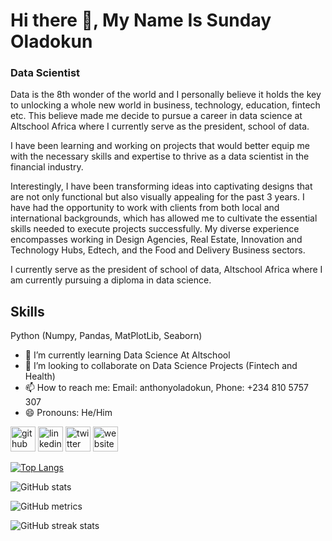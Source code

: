 
# Hi there 👋, My Name Is Sunday Oladokun
### Data Scientist

Data is the 8th wonder of the world and I personally believe it holds the key to unlocking a whole new world in business, technology, education, fintech etc. This believe made me decide to pursue a career in data science at Altschool Africa where I currently serve as the president, school of data.

I have been learning and working on projects that would better equip me with the necessary skills and expertise to thrive as a data scientist in the financial industry.

Interestingly, I have been transforming ideas into captivating designs that are not only functional but also visually appealing for the past 3 years. I have had the opportunity to work with clients from both local and international backgrounds, which has allowed me to cultivate the essential skills needed to execute projects successfully. My diverse experience encompasses working in Design Agencies, Real Estate, Innovation and Technology Hubs, Edtech, and the Food and Delivery Business sectors.

I currently serve as the president of school of data, Altschool Africa where I am currently pursuing a diploma in data science.

## Skills 
Python (Numpy, Pandas, MatPlotLib, Seaborn)

- 🌱 I’m currently learning Data Science At Altschool 
- 👯 I’m looking to collaborate on Data Science Projects (Fintech and Health) 
- 📫 How to reach me: Email: anthonyoladokun, Phone: +234 810 5757 307 
- 😄 Pronouns: He/Him 


[<img src='https://cdn.jsdelivr.net/npm/simple-icons@3.0.1/icons/github.svg' alt='github' height='40'>](https://github.com/Black-Concept)  [<img src='https://cdn.jsdelivr.net/npm/simple-icons@3.0.1/icons/linkedin.svg' alt='linkedin' height='40'>](https://www.linkedin.com/in/https://www.linkedin.com/in/sunday-obasanjo-oladokun-20b7a5113/)  [<img src='https://cdn.jsdelivr.net/npm/simple-icons@3.0.1/icons/twitter.svg' alt='twitter' height='40'>](https://twitter.com/https://twitter.com/BlackedConcept)  [<img src='https://cdn.jsdelivr.net/npm/simple-icons@3.0.1/icons/icloud.svg' alt='website' height='40'>](https://www.datascienceportfol.io/sundayoladokun)  

[![Top Langs](https://github-readme-stats.vercel.app/api/top-langs/?username=Sunday-Oladokun)](https://github.com/anuraghazra/github-readme-stats)

![GitHub stats](https://github-readme-stats.vercel.app/api?username=Sunday-Oladokun&show_icons=true)  

![GitHub metrics](https://metrics.lecoq.io/Sunday-Oladokun)  

![GitHub streak stats](https://streak-stats.demolab.com/?user=Sunday-Oladokun)  

